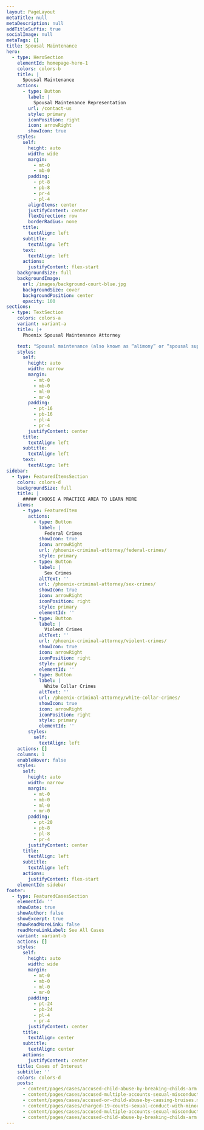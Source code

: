 ```yaml
---
layout: PageLayout
metaTitle: null
metaDescription: null
addTitleSuffix: true
socialImage: null
metaTags: []
title: Spousal Maintenance
hero:
  - type: HeroSection
    elementId: homepage-hero-1
    colors: colors-b
    title: |
      Spousal Maintenance
    actions:
      - type: Button
        label: |
          Spousal Maintenance Representation
        url: /contact-us
        style: primary
        iconPosition: right
        icon: arrowRight
        showIcon: true
    styles:
      self:
        height: auto
        width: wide
        margin:
          - mt-0
          - mb-0
        padding:
          - pt-8
          - pb-8
          - pr-4
          - pl-4
        alignItems: center
        justifyContent: center
        flexDirection: row
        borderRadius: none
      title:
        textAlign: left
      subtitle:
        textAlign: left
      text:
        textAlign: left
      actions:
        justifyContent: flex-start
    backgroundSize: full
    backgroundImage:
      url: /images/background-court-blue.jpg
      backgroundSize: cover
      backgroundPosition: center
      opacity: 100
sections:
  - type: TextSection
    colors: colors-a
    variant: variant-a
    title: |+
      Phoenix Spousal Maintenance Attorney

    text: "Spousal maintenance (also known as “alimony” or “spousal support”) is a set amount paid from one spouse to another to maintain a standard of living after divorce. Spousal maintenance will be based on factors including ability to pay, income of both parties, and duration of marriage.\n\nOur\_**Phoenix spousal maintenance attorneys**\_know how to protect your rights and assets after a divorce. Whether you are seeking to collect spousal maintenance or defend against unmanageable obligations, we can inform you of your rights and take a proactive approach to successfully resolve your case. While we are skilled negotiators, we are also skilled litigators and can take your case to trial if necessary.\n\n## SPOUSAL MAINTENANCE CALCULATION\n\nThe amount and duration of Spousal Maintenance is usually calculated based on a number of factors, including:\n\n*   The standard of living established during the marriage;\n\n*   The duration of the marriage;\n\n*   The age, employment history, earning ability, and physical and emotional condition of the individual seeking support;\n\n*   The ability of the individual who would be paying support to meet his or her needs while paying the other party spousal maintenance;\n\n*   The comparative financial resources of the parties, including their comparative earning abilities in the labor market;\n\n*   If the individual requesting support contributed to the earning ability of the other party;\n\n*   The extent to which the individual seeking maintenance has reduced their income or career opportunities for the benefit of the other individual;\n\n*   The ability of the both parties after the dissolution to contribute to the future educational costs of their mutual children;\n\n*   The financial recourses of the individual requesting support to determine his or her ability to provide for his or her needs independently;\n\n*   The time necessary to acquire sufficient education or training to enable the party seeking maintenance to find appropriate employment and whether such education or training is readily available;\n\n*   Excessive or abnormal expenditures, destruction, concealment or fraudulent disposition of community, joint tenancy and other property held in common;\n\n*   The cost for the spouse who is seeking maintenance to obtain health insurance and the reduction in the cost of health insurance for the spouse from whom maintenance is sought;\n\n*   All actual damages and judgments from conduct that results in criminal conviction of either spouse in which the other spouse or child was the victim.\n\n## CONTACT EXPERIENCED PHOENIX FAMILY LAW ATTORNEYS\n\nOur lawyers will take every step necessary to protect your rights. Whether in negotiations and settlement or court, we know how to secure your best interests.\n\nContact Blumberg & Associates, at\_[602-277-6180](tel:+16022776180)\_for a consultation with an experienced Phoenix, family law attorney.\n"
    styles:
      self:
        height: auto
        width: narrow
        margin:
          - mt-0
          - mb-0
          - ml-0
          - mr-0
        padding:
          - pt-16
          - pb-16
          - pl-4
          - pr-4
        justifyContent: center
      title:
        textAlign: left
      subtitle:
        textAlign: left
      text:
        textAlign: left
sidebar:
  - type: FeaturedItemsSection
    colors: colors-d
    backgroundSize: full
    title: |
      ##### CHOOSE A PRACTICE AREA TO LEARN MORE
    items:
      - type: FeaturedItem
        actions:
          - type: Button
            label: |
              Federal Crimes
            showIcon: true
            icon: arrowRight
            url: /phoenix-criminal-attorney/federal-crimes/
            style: primary
          - type: Button
            label: |
              Sex Crimes
            altText: ''
            url: /phoenix-criminal-attorney/sex-crimes/
            showIcon: true
            icon: arrowRight
            iconPosition: right
            style: primary
            elementId: ''
          - type: Button
            label: |
              Violent Crimes
            altText: ''
            url: /phoenix-criminal-attorney/violent-crimes/
            showIcon: true
            icon: arrowRight
            iconPosition: right
            style: primary
            elementId: ''
          - type: Button
            label: |
              White Collar Crimes
            altText: ''
            url: /phoenix-criminal-attorney/white-collar-crimes/
            showIcon: true
            icon: arrowRight
            iconPosition: right
            style: primary
            elementId: ''
        styles:
          self:
            textAlign: left
    actions: []
    columns: 1
    enableHover: false
    styles:
      self:
        height: auto
        width: narrow
        margin:
          - mt-0
          - mb-0
          - ml-0
          - mr-0
        padding:
          - pt-20
          - pb-8
          - pl-8
          - pr-4
        justifyContent: center
      title:
        textAlign: left
      subtitle:
        textAlign: left
      actions:
        justifyContent: flex-start
    elementId: sidebar
footer:
  - type: FeaturedCasesSection
    elementId: ''
    showDate: true
    showAuthor: false
    showExcerpt: true
    showReadMoreLink: false
    readMoreLinkLabel: See All Cases
    variant: variant-b
    actions: []
    styles:
      self:
        height: auto
        width: wide
        margin:
          - mt-0
          - mb-0
          - ml-0
          - mr-0
        padding:
          - pt-24
          - pb-24
          - pl-4
          - pr-4
        justifyContent: center
      title:
        textAlign: center
      subtitle:
        textAlign: center
      actions:
        justifyContent: center
    title: Cases of Interest
    subtitle: ''
    colors: colors-d
    posts:
      - content/pages/cases/accused-child-abuse-by-breaking-childs-arm.md
      - content/pages/cases/accused-multiple-accounts-sexual-misconduct.md
      - content/pages/cases/accused-or-child-abuse-by-causing-bruises.md
      - content/pages/cases/charged-19-counts-sexual-conduct-with-minor.md
      - content/pages/cases/accused-multiple-accounts-sexual-misconduct.md
      - content/pages/cases/accused-child-abuse-by-breaking-childs-arm.md
---
```

